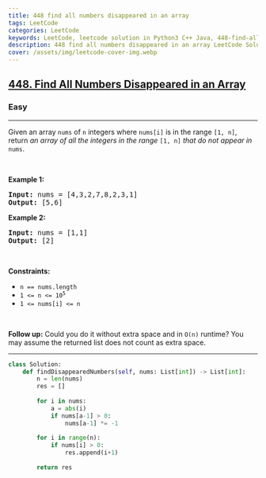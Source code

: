 ```yaml
---
title: 448 find all numbers disappeared in an array
tags: LeetCode
categories: LeetCode
keywords: LeetCode, leetcode solution in Python3 C++ Java, 448-find-all-numbers-disappeared-in-an-array solution
description: 448 find all numbers disappeared in an array LeetCode Solution Explained
cover: /assets/img/leetcode-cover-img.webp
---
```



<h2><a href="https://leetcode.com/problems/find-all-numbers-disappeared-in-an-array/">448. Find All Numbers Disappeared in an Array</a></h2><h3>Easy</h3><hr><div><p>Given an array <code>nums</code> of <code>n</code> integers where <code>nums[i]</code> is in the range <code>[1, n]</code>, return <em>an array of all the integers in the range</em> <code>[1, n]</code> <em>that do not appear in</em> <code>nums</code>.</p>

<p>&nbsp;</p>
<p><strong>Example 1:</strong></p>
<pre><strong>Input:</strong> nums = [4,3,2,7,8,2,3,1]
<strong>Output:</strong> [5,6]
</pre><p><strong>Example 2:</strong></p>
<pre><strong>Input:</strong> nums = [1,1]
<strong>Output:</strong> [2]
</pre>
<p>&nbsp;</p>
<p><strong>Constraints:</strong></p>

<ul>
	<li><code>n == nums.length</code></li>
	<li><code>1 &lt;= n &lt;= 10<sup>5</sup></code></li>
	<li><code>1 &lt;= nums[i] &lt;= n</code></li>
</ul>

<p>&nbsp;</p>
<p><strong>Follow up:</strong> Could you do it without extra space and in <code>O(n)</code> runtime? You may assume the returned list does not count as extra space.</p>
</div>

---




```python
class Solution:
    def findDisappearedNumbers(self, nums: List[int]) -> List[int]:
        n = len(nums)
        res = []
        
        for i in nums:
            a = abs(i)
            if nums[a-1] > 0: 
                nums[a-1] *= -1
        
        for i in range(n):
            if nums[i] > 0:
                res.append(i+1)
        
        return res
```
